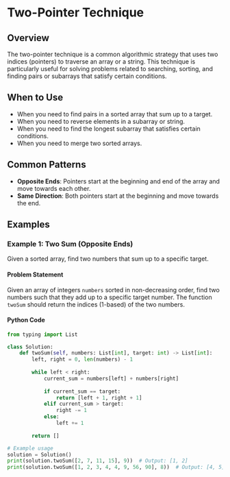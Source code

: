 # Two-Pointer Technique

## Overview
The two-pointer technique is a common algorithmic strategy that uses two indices (pointers) to traverse an array or a string. This technique is particularly useful for solving problems related to searching, sorting, and finding pairs or subarrays that satisfy certain conditions.

## When to Use
- When you need to find pairs in a sorted array that sum up to a target.
- When you need to reverse elements in a subarray or string.
- When you need to find the longest subarray that satisfies certain conditions.
- When you need to merge two sorted arrays.

## Common Patterns
- **Opposite Ends**: Pointers start at the beginning and end of the array and move towards each other.
- **Same Direction**: Both pointers start at the beginning and move towards the end.

## Examples

### Example 1: Two Sum (Opposite Ends)
Given a sorted array, find two numbers that sum up to a specific target.

#### Problem Statement
Given an array of integers `numbers` sorted in non-decreasing order, find two numbers such that they add up to a specific target number. The function `twoSum` should return the indices (1-based) of the two numbers.

#### Python Code
```python
from typing import List

class Solution:
    def twoSum(self, numbers: List[int], target: int) -> List[int]:
        left, right = 0, len(numbers) - 1
        
        while left < right:
            current_sum = numbers[left] + numbers[right]
            
            if current_sum == target:
                return [left + 1, right + 1]
            elif current_sum > target:
                right -= 1
            else:
                left += 1
                
        return []

# Example usage
solution = Solution()
print(solution.twoSum([2, 7, 11, 15], 9))  # Output: [1, 2]
print(solution.twoSum([1, 2, 3, 4, 4, 9, 56, 90], 8))  # Output: [4, 5]
